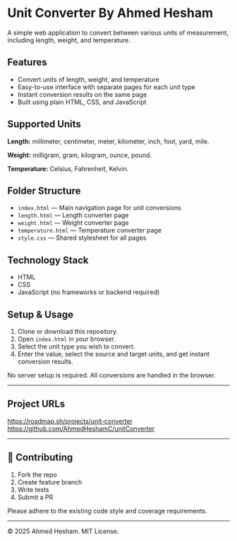 # Unit Converter By Ahmed Hesham

A simple web application to convert between various units of measurement, including length, weight, and temperature.

## Features
- Convert units of length, weight, and temperature
- Easy-to-use interface with separate pages for each unit type
- Instant conversion results on the same page
- Built using plain HTML, CSS, and JavaScript

## Supported Units
**Length:** millimeter, centimeter, meter, kilometer, inch, foot, yard, mile.

**Weight:** milligram, gram, kilogram, ounce, pound.

**Temperature:** Celsius, Fahrenheit, Kelvin.

## Folder Structure
- `index.html` — Main navigation page for unit conversions
- `length.html` — Length converter page
- `weight.html` — Weight converter page
- `temperature.html` — Temperature converter page
- `style.css` — Shared stylesheet for all pages

## Technology Stack
- HTML
- CSS
- JavaScript (no frameworks or backend required)

## Setup & Usage
1. Clone or download this repository.
2. Open `index.html` in your browser.
3. Select the unit type you wish to convert.
4. Enter the value, select the source and target units, and get instant conversion results.

No server setup is required. All conversions are handled in the browser.

---

## Project URLs
https://roadmap.sh/projects/unit-converter
https://github.com/AhmedHeshamC/unitConverter

---


## 🤝 Contributing

1. Fork the repo
2. Create feature branch
3. Write tests
4. Submit a PR

Please adhere to the existing code style and coverage requirements.

---

© 2025 Ahmed Hesham. MIT License.
